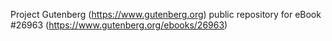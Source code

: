 Project Gutenberg (https://www.gutenberg.org) public repository for eBook #26963 (https://www.gutenberg.org/ebooks/26963)
